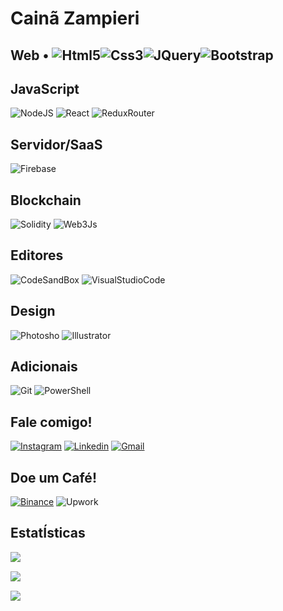 # Cainã Zampieri
  
 ## Web • ​![​Html5​](https://img.shields.io/badge/HTML5-E34F26?style=for-the-badge&logo=html5&logoColor=white)​![​Css3​](https://img.shields.io/badge/CSS3-1572B6?style=for-the-badge&logo=css3&logoColor=white)​![​JQuery​](https://img.shields.io/badge/jQuery-0769AD?style=for-the-badge&logo=jquery&logoColor=white)​![​Bootstrap​](https://img.shields.io/badge/Bootstrap-563D7C?style=for-the-badge&logo=bootstrap&logoColor=white)

## JavaScript

​![​NodeJS​](https://img.shields.io/badge/Node.js-43853D?style=for-the-badge&logo=node.js&logoColor=white) 
​![​React​](https://img.shields.io/badge/React-20232A?style=for-the-badge&logo=react&logoColor=61DAFB)
​![​Redux​Router​](https://img.shields.io/badge/React_Router-CA4245?style=for-the-badge&logo=react-router&logoColor=white)

## Servidor/SaaS

​![​Firebase​](https://img.shields.io/badge/Firebase-F29D0C?style=for-the-badge&logo=firebase&logoColor=white)

## Blockchain

​![​Solidity​](https://img.shields.io/badge/Solidity-e6e6e6?style=for-the-badge&logo=solidity&logoColor=black)
​![​Web3​Js​](https://img.shields.io/badge/web3.js-F16822?style=for-the-badge&logo=web3.js&logoColor=white)

## Editores

​![​CodeSandBox​](https://img.shields.io/badge/Codesandbox-000000?style=for-the-badge&logo=CodeSandbox&logoColor=white)
​![​Visual​Studio​Code​](https://img.shields.io/badge/Visual_Studio_Code-0078D4?style=for-the-badge&logo=visual%20studio%20code&logoColor=white)

## Design
​![​Photosho​](https://img.shields.io/badge/adobe%20photoshop-%2331A8FF.svg?style=for-the-badge&logo=adobe%20photoshop&logoColor=white)
​![​Illustrator​](https://img.shields.io/badge/adobe%20illustrator-%23FF9A00.svg?style=for-the-badge&logo=adobe%20illustrator&logoColor=white)

## Adicionais

​![​Git​](https://img.shields.io/badge/Git-E34F26?style=for-the-badge&logo=git&logoColor=white)
​![​PowerShell​](https://img.shields.io/badge/powershell-5391FE?style=for-the-badge&logo=powershell&logoColor=white)

## Fale comigo!

 ​[![​Instagram​](https://img.shields.io/badge/Instagram-E4405F?style=for-the-badge&logo=instagram&logoColor=white&link=mailto:https://instagram.com/caina.zamp)](mailto:https://instagram.com/caina.zamp)
 ​[![​Linkedin​](https://img.shields.io/badge/LinkedIn-0077B5?style=for-the-badge&logo=linkedin&logoColor=white&link=https://www.linkedin.com/in/cainazampieri)](https://www.linkedin.com/in/cainazampieri/) 
 ​[![​Gmail​](https://img.shields.io/badge/Gmail-D14836?style=for-the-badge&logo=gmail&logoColor=white&link=mailto:caina.zampieri@gmail.com)](mailto:caina.zampieri@gmail.com)
 
 ## Doe um Café!
  ​[![​Binance​](https://img.shields.io/badge/Binance-FCD535?style=for-the-badge&logo=binance&logoColor=white&link=0x7157b42C59E05431cC41Ea396476D367D7668Fef)](0x7157b42C59E05431cC41Ea396476D367D7668Fef) 
  ![​Upwork​](https://img.shields.io/badge/UpWork-6FDA44?style=for-the-badge&logo=Upwork&logoColor=white)
  
 ## EstatÍsticas 
  
​![​​](https://github-readme-stats.vercel.app/api/top-langs/?username=omaigodi)

​![​​](https://github-profile-summary-cards.vercel.app/api/cards/profile-details?username=omaigodi&theme=vue)

​![​​](https://github-profile-trophy.vercel.app/?username=omaigodi)
